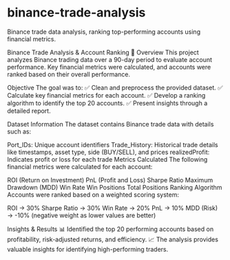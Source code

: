 # binance-trade-analysis
Binance trade data analysis, ranking top-performing accounts using financial metrics.

Binance Trade Analysis & Account Ranking 🚀
Overview
This project analyzes Binance trading data over a 90-day period to evaluate account performance. Key financial metrics were calculated, and accounts were ranked based on their overall performance.

Objective
The goal was to:
✅ Clean and preprocess the provided dataset.
✅ Calculate key financial metrics for each account.
✅ Develop a ranking algorithm to identify the top 20 accounts.
✅ Present insights through a detailed report.

Dataset Information
The dataset contains Binance trade data with details such as:

Port_IDs: Unique account identifiers
Trade_History: Historical trade details like timestamps, asset type, side (BUY/SELL), and prices
realizedProfit: Indicates profit or loss for each trade
Metrics Calculated
The following financial metrics were calculated for each account:

ROI (Return on Investment)
PnL (Profit and Loss)
Sharpe Ratio
Maximum Drawdown (MDD)
Win Rate
Win Positions
Total Positions
Ranking Algorithm
Accounts were ranked based on a weighted scoring system:

ROI → 30%
Sharpe Ratio → 30%
Win Rate → 20%
PnL → 10%
MDD (Risk) → -10% (negative weight as lower values are better)


Insights & Results
📊 Identified the top 20 performing accounts based on profitability, risk-adjusted returns, and efficiency.
📈 The analysis provides valuable insights for identifying high-performing traders.
